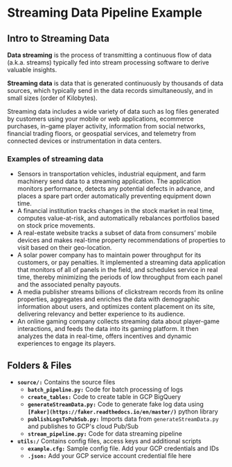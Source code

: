 # Streaming Data Pipeline Example
## Intro to Streaming Data
**Data streaming** is the process of transmitting a continuous flow of data (a.k.a. streams) typically fed into stream processing software to derive valuable insights.

**Streaming data** is data that is generated continuously by thousands of data sources, which typically send in the data records simultaneously, and in small sizes (order of Kilobytes). 

Streaming data includes a wide variety of data such as log files generated by customers using your mobile or web applications, ecommerce purchases, in-game player activity, information from social networks, financial trading floors, or geospatial services, and telemetry from connected devices or instrumentation in data centers.

### Examples of streaming data
- Sensors in transportation vehicles, industrial equipment, and farm machinery send data to a streaming application. The application monitors performance, detects any potential defects in advance, and places a spare part order automatically preventing equipment down time.
- A financial institution tracks changes in the stock market in real time, computes value-at-risk, and automatically rebalances portfolios based on stock price movements.
- A real-estate website tracks a subset of data from consumers’ mobile devices and makes real-time property recommendations of properties to visit based on their geo-location.
- A solar power company has to maintain power throughput for its customers, or pay penalties. It implemented a streaming data application that monitors of all of panels in the field, and schedules service in real time, thereby minimizing the periods of low throughput from each panel and the associated penalty payouts.
- A media publisher streams billions of clickstream records from its online properties, aggregates and enriches the data with demographic information about users, and optimizes content placement on its site, delivering relevancy and better experience to its audience.
- An online gaming company collects streaming data about player-game interactions, and feeds the data into its gaming platform. It then analyzes the data in real-time, offers incentives and dynamic experiences to engage its players.

## Folders & Files
- **`source/:`** Contains the source files
	- **`batch_pipeline.py:`** Code for batch processing of logs
	- **`create_tables:`** Code to create table in GCP BigQuery
	- **`generateStreamData.py:`** Code to generate fake log data using **`[Faker](https://faker.readthedocs.io/en/master/)`** python library
	- **`publishLogsToPubSub.py:`** Imports data from `generateStreamData.py` and publishes to GCP's cloud Pub/Sub
	- **`stream_pipeline.py:`** Code for data streaming pipeline
- **`utils:/`** Contains config files, access keys and additional scripts
	- **`example.cfg:`** Sample config file. Add your GCP credentials and IDs
	- **`.json:`** Add your GCP service account credential file here